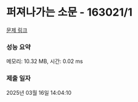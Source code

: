 # 퍼져나가는 소문 - 163021/1 

[문제 링크](https://level.goorm.io/exam/163021/%ED%8D%BC%EC%A0%B8%EB%82%98%EA%B0%80%EB%8A%94-%EC%86%8C%EB%AC%B8/quiz/1) 

### 성능 요약

메모리: 10.32 MB, 시간: 0.02 ms

### 제출 일자

2025년 03월 16일 14:04:10

